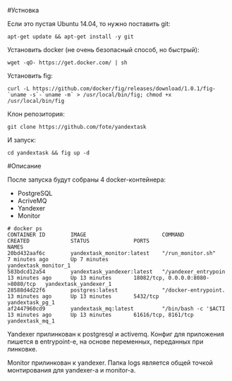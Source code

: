#Устновка

Если это пустая Ubuntu 14.04, то нужно поставить git:
```
apt-get update && apt-get install -y git
```
Установить docker (не очень безопасный способ, но быстрый):
```
wget -qO- https://get.docker.com/ | sh
```
Установить fig:
```
curl -L https://github.com/docker/fig/releases/download/1.0.1/fig-`uname -s`-`uname -m` > /usr/local/bin/fig; chmod +x /usr/local/bin/fig
```
Клон репозитория:
```
git clone https://github.com/fote/yandextask
```
И запуск:
```
cd yandextask && fig up -d
```

#Описание

После запуска будут собраны 4 docker-контейнера:
* PostgreSQL
* AcriveMQ
* Yandexer
* Monitor

```
# docker ps
CONTAINER ID        IMAGE                        COMMAND                CREATED             STATUS              PORTS                               NAMES
20bd432aaf6c        yandextask_monitor:latest    "/run_monitor.sh"      7 minutes ago       Up 7 minutes                                            yandextask_monitor_1    
583bdcd12a54        yandextask_yandexer:latest   "/yandexer_entrypoin   13 minutes ago      Up 13 minutes       18082/tcp, 0.0.0.0:8080->8080/tcp   yandextask_yandexer_1   
28588d4d22f6        postgres:latest              "/docker-entrypoint.   13 minutes ago      Up 13 minutes       5432/tcp                            yandextask_pg_1         
af2447960cd9        yandextask_mq:latest         "/bin/bash -c '$ACTI   13 minutes ago      Up 13 minutes       61616/tcp, 8161/tcp                 yandextask_mq_1 
```

Yandexer прилинкован к postgresql и activemq. Конфиг для приложения пишется в entrypoint-е, на основе переменных, переданных при линковке.

Monitor прилинкован к yandexer. Папка logs является общей точкой монтирования для yandexer-а и monitor-а.

